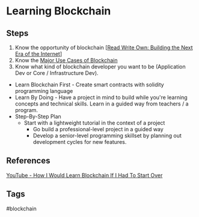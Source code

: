 # Learning Blockchain

## Steps
1. Know the opportunity of blockchain [[Read Write Own: Building the Next Era of the Internet](../202403202200)]  
2. Know the [Major Use Cases of Blockchain](../202403210052) 
3. Know what kind of blockchain developer you want to be (Application Dev or Core / Infrastructure Dev).  

* Learn Blockchain First - Create smart contracts with solidity programming language  
* Learn By Doing - Have a project in mind to build while you're learning concepts and technical skills. Learn in a guided way from teachers / a program.  
* Step-By-Step Plan  
    * Start with a lightweight tutorial in the context of a project  
        * Go build a professional-level project in a guided way  
        * Develop a senior-level programming skillset by planning out development cycles for new features.  

## References 
[YouTube - How I Would Learn Blockchain If I Had To Start Over](https://www.youtube.com/watch?v=YrHCD7nx29o&t=93s)  

## Tags
#blockchain
